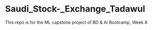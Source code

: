# Saudi_Stock-_Exchange_Tadawul
This repo is for the ML capstone project of BD &amp; AI Bootcamp, Week 8
